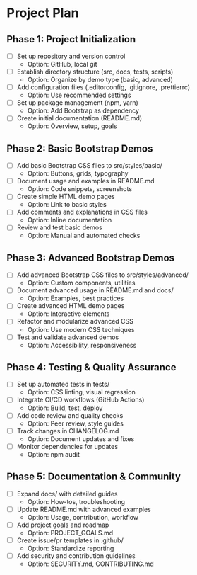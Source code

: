 # Project Plan

## Phase 1: Project Initialization
- [ ] Set up repository and version control
  - Option: GitHub, local git
- [ ] Establish directory structure (src, docs, tests, scripts)
  - Option: Organize by demo type (basic, advanced)
- [ ] Add configuration files (.editorconfig, .gitignore, .prettierrc)
  - Option: Use recommended settings
- [ ] Set up package management (npm, yarn)
  - Option: Add Bootstrap as dependency
- [ ] Create initial documentation (README.md)
  - Option: Overview, setup, goals

## Phase 2: Basic Bootstrap Demos
- [ ] Add basic Bootstrap CSS files to src/styles/basic/
  - Option: Buttons, grids, typography
- [ ] Document usage and examples in README.md
  - Option: Code snippets, screenshots
- [ ] Create simple HTML demo pages
  - Option: Link to basic styles
- [ ] Add comments and explanations in CSS files
  - Option: Inline documentation
- [ ] Review and test basic demos
  - Option: Manual and automated checks

## Phase 3: Advanced Bootstrap Demos
- [ ] Add advanced Bootstrap CSS files to src/styles/advanced/
  - Option: Custom components, utilities
- [ ] Document advanced usage in README.md and docs/
  - Option: Examples, best practices
- [ ] Create advanced HTML demo pages
  - Option: Interactive elements
- [ ] Refactor and modularize advanced CSS
  - Option: Use modern CSS techniques
- [ ] Test and validate advanced demos
  - Option: Accessibility, responsiveness

## Phase 4: Testing & Quality Assurance
- [ ] Set up automated tests in tests/
  - Option: CSS linting, visual regression
- [ ] Integrate CI/CD workflows (GitHub Actions)
  - Option: Build, test, deploy
- [ ] Add code review and quality checks
  - Option: Peer review, style guides
- [ ] Track changes in CHANGELOG.md
  - Option: Document updates and fixes
- [ ] Monitor dependencies for updates
  - Option: npm audit

## Phase 5: Documentation & Community
- [ ] Expand docs/ with detailed guides
  - Option: How-tos, troubleshooting
- [ ] Update README.md with advanced examples
  - Option: Usage, contribution, workflow
- [ ] Add project goals and roadmap
  - Option: PROJECT_GOALS.md
- [ ] Create issue/pr templates in .github/
  - Option: Standardize reporting
- [ ] Add security and contribution guidelines
  - Option: SECURITY.md, CONTRIBUTING.md
